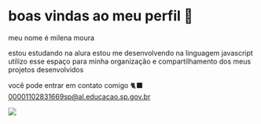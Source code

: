# boas vindas ao meu perfil 🖤

meu nome é milena moura

estou estudando na alura
estou me desenvolvendo na linguagem javascript
utilizo esse espaço para minha organização e compartilhamento dos meus projetos desenvolvidos

você pode entrar em contato comigo 🐈‍⬛
00001102831669sp@al.educacao.sp.gov.br

![]([link](https://images.app.goo.gl/fJvJXPgcJuBEZNR76))
